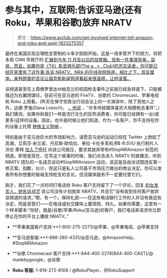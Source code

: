 # 参与其中，互联网:告诉亚马逊(还有 Roku，苹果和谷歌)放弃 NRATV

> 原文：<https://www.avclub.com/get-involved-internet-tell-amazon-and-roku-and-appl-1823275357>

最终在美国实现合理枪支管制的斗争才刚刚开始，这是一场多管齐下的努力，将把本周 CNN 市政厅的 [扩展到今年 11 月及以后的投票箱。但有一件事很简单、容易，而且，如果你是《T4》影音俱乐部(The a . v . Club)的忠实读者，你可能已经在家里有了这件事:告诉 NRATV，NRA 的在线视频频道，相比之下，其反媒体、亲特朗普的言论让福克斯新闻频道看起来很温顺，让他滚蛋。](https://www.avclub.com/who-knew-how-inspiring-it-could-be-to-watch-teenagers-g-1823216677)



该频道甚至在上周佛罗里达州帕克兰的校园枪击事件之前就已经急转直下，只能被描述为右翼阴谋论，目前可在亚马逊的 FireTV、谷歌的 Chromecast、苹果电视和 Roku 上观看。(昨天在保守党政治行动会议上的一次演讲中，除了其他人之外，达娜·罗施(Dana Loesch)， [，他说](https://www.washingtonpost.com/blogs/erik-wemple/wp/2018/02/22/nra-spokeswoman-dana-loesch-many-in-legacy-media-love-mass-shootings/?utm_term=.c39edb3f4d48) ，“许多传统媒体喜欢大规模枪击事件”。)我们猜测，如果你和我们一样是流行文化的狂热消费者，你可能已经拥有一台(或更多)这样的设备。因此，也许是时候让他们知道，作为一名客户，你不支持在你的设备上托管 [种族主义狗哨](https://www.facebook.com/NRA/videos/1605896562755373/?autoplay_reason=all_page_organic_allowed&video_container_type=0&video_creator_product_type=2&app_id=119211728144504&live_video_guests=0) 。

特别是由于亚马逊巨大的市场影响力，请愿亚马逊的运动已经在 Twitter 上掀起了高潮，艾莉莎·米兰诺、丹尼斯·欧哈拉、泰拉·卡伦多芙和*劳&令:SVU* 执行制片人沃伦·莱特 [加入了呼吁](http://deadline.com/2018/02/alyssa-milano-nra-tv-video-channel-amazon-boycott-hollywood-1202300178/) 向该公司施压，要求其放弃带有#StopNRAmazon 标签的频道。即使是现在，在写这个故事的时候，我们点击进入 NRATV 的直播流，听到 NRATV 团队的一名成员谈论#StopNRAmazon 运动，说这是自由派试图违反第一修正案。抱歉，伙计，但这只是私人公司基于市场压力做出的商业决定。你可以发表所有你想要的极端支持枪支的言论，但流媒体服务不一定要托管它们。

刚才，我们花了一点时间打电话给 Roku 客户支持留下了一个评论，回复 [的女发言人，她告诉*综艺*](http://variety.com/2018/digital/news/amazon-nratv-app-apple-tv-roku-1202707961/) 该公司没有计划放弃 NRATV，并且它“没有收到任何客户放弃该频道的请求。”嗯，有一个。保持礼貌——在这些电话银行工作的人并没有做这些决定，而是高管们——在电话或社交媒体上要简短、持久。如果你需要，这里有一个样本脚本:“你好，我是(谷歌/苹果/Roku/亚马逊)的客户，我打电话来请求你立即停止在你的平台上播放 NRATV。”

*   **苹果美国客户支持:**1-800-275-2273/@苹果、@苹果电视、@苹果支持

*   **亚马逊客服:**1-888-280-4331/@亚马逊，@AmazonHelp，#StopNRAmazon

*   **谷歌 Chromecast 客户支持:**1-844-400-2278(844-400-CAST)/@ madebygoogle，@谷歌

*   **Roku 客服:** 1-816-272-8106 / @RokuPlayer，@RokuSupport